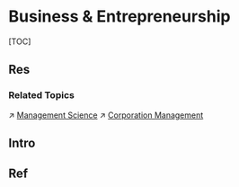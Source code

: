 # Business & Entrepreneurship

[TOC]



## Res
### Related Topics
↗ [Management Science](../../../Human%20Development/Management%20Science/Management%20Science.md)
↗ [Corporation Management](../../../Human%20Development/Management%20Science/Corporation%20Management/Corporation%20Management.md)


## Intro



## Ref
